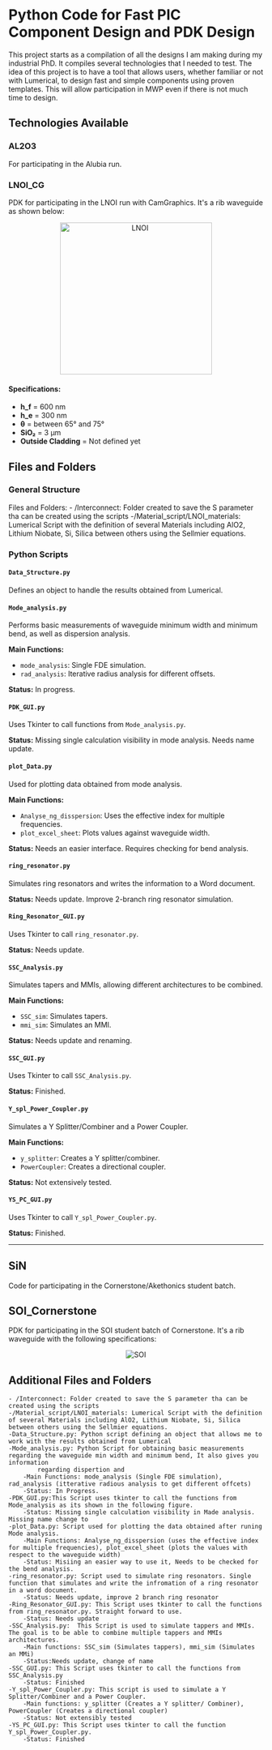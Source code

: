# Python Code for Fast PIC Component Design and PDK Design

This project starts as a compilation of all the designs I am making during my industrial PhD. It compiles several technologies that I needed to test. The idea of this project is to have a tool that allows users, whether familiar or not with Lumerical, to design fast and simple components using proven templates. This will allow participation in MWP even if there is not much time to design.

## Technologies Available

### AL2O3
For participating in the Alubia run.

### LNOI_CG
PDK for participating in the LNOI run with CamGraphics. It's a rib waveguide as shown below:

<p align="center">
  <img src="https://github.com/user-attachments/assets/8352590d-0671-44fe-aad5-15bb7db6b24d" alt="LNOI" width="300">
</p>

#### Specifications:
- **h_f** = 600 nm
- **h_e** = 300 nm
- **θ** = between 65° and 75°
- **SiO₂** = 3 µm
- **Outside Cladding** = Not defined yet

## Files and Folders

### General Structure

Files and Folders:
	- /Interconnect: Folder created to save the S parameter tha can be created using the scripts
	-/Material_script/LNOI_materials: Lumerical Script with the definition of several Materials including AlO2, Lithium Niobate, Si, Silica between others using the Sellmier equations.
 
### Python Scripts

#### `Data_Structure.py`
Defines an object to handle the results obtained from Lumerical.

#### `Mode_analysis.py`
Performs basic measurements of waveguide minimum width and minimum bend, as well as dispersion analysis.

**Main Functions:**
- `mode_analysis`: Single FDE simulation.
- `rad_analysis`: Iterative radius analysis for different offsets.

**Status:** In progress.

#### `PDK_GUI.py`
Uses Tkinter to call functions from `Mode_analysis.py`.

**Status:** Missing single calculation visibility in mode analysis. Needs name update.

#### `plot_Data.py`
Used for plotting data obtained from mode analysis.

**Main Functions:**
- `Analyse_ng_disspersion`: Uses the effective index for multiple frequencies.
- `plot_excel_sheet`: Plots values against waveguide width.

**Status:** Needs an easier interface. Requires checking for bend analysis.

#### `ring_resonator.py`
Simulates ring resonators and writes the information to a Word document.

**Status:** Needs update. Improve 2-branch ring resonator simulation.

#### `Ring_Resonator_GUI.py`
Uses Tkinter to call `ring_resonator.py`.

**Status:** Needs update.

#### `SSC_Analysis.py`
Simulates tapers and MMIs, allowing different architectures to be combined.

**Main Functions:**
- `SSC_sim`: Simulates tapers.
- `mmi_sim`: Simulates an MMI.

**Status:** Needs update and renaming.

#### `SSC_GUI.py`
Uses Tkinter to call `SSC_Analysis.py`.

**Status:** Finished.

#### `Y_spl_Power_Coupler.py`
Simulates a Y Splitter/Combiner and a Power Coupler.

**Main Functions:**
- `y_splitter`: Creates a Y splitter/combiner.
- `PowerCoupler`: Creates a directional coupler.

**Status:** Not extensively tested.

#### `YS_PC_GUI.py`
Uses Tkinter to call `Y_spl_Power_Coupler.py`.

**Status:** Finished.

---

## SiN
Code for participating in the Cornerstone/Akethonics student batch.

## SOI_Cornerstone
PDK for participating in the SOI student batch of Cornerstone. It's a rib waveguide with the following specifications:

<p align="center">
  <img src="https://github.com/user-attachments/assets/b82fa280-c752-4632-af77-058c8031b12a" alt="SOI">
</p>

## Additional Files and Folders


	- /Interconnect: Folder created to save the S parameter tha can be created using the scripts
	-/Material_script/LNOI_materials: Lumerical Script with the definition of several Materials including AlO2, Lithium Niobate, Si, Silica between others using the Sellmier equations.
	-Data_Structure.py: Python script defining an object that allows me to work with the results obtained from Lumerical
	-Mode_analysis.py: Python Script for obtaining basic measurements regarding the waveguide min width and minimum bend, It also gives you information 
			regarding dispertion and 
		-Main Functions: mode_analysis (Single FDE simulation), rad_analysis (itterative radious analysis to get different offcets)
		-Status: In Progress.
	-PDK_GUI.py:This Script uses tkinter to call the functions from Mode_analysis as its shown in the following figure.
		-Status: Missing single calculation visibility in Made analysis. Missing name change to 
	-plot_Data.py: Script used for plotting the data obtained after runing Mode analysis.
		-Main Functions: Analyse_ng_disspersion (uses the effective index for multiple frequencies), plot_excel_sheet (plots the values with respect to the waveguide width)
		-Status: Misiing an easier way to use it, Needs to be checked for the bend analysis.
	-ring_resonator.py: Script used to simulate ring resonators. Single function that simulates and write the infromation of a ring resonator in a word document.
		-Status: Needs update, improve 2 branch ring resonator
	-Ring_Resonator_GUI.py: This Script uses tkinter to call the functions from ring_resonator.py. Straight forward to use.
		-Status: Needs update
	-SSC_Analysis.py:  This Script is used to simulate tappers and MMIs. The goal is to be able to combine multiple tappers and MMIs architectures.
		-Main functions: SSC_sim (Simulates tappers), mmi_sim (Simulates an MMi)
		-Status:Needs update, change of name
	-SSC_GUI.py: This Script uses tkinter to call the functions from SSC_Analysis.py
		-Status: Finished
	-Y_spl_Power_Coupler.py: This script is used to simulate a Y Splitter/Combiner and a Power Coupler.
		-Main functions: y_splitter (Creates a Y splitter/ Combiner), PowerCoupler (Creates a directional coupler)
		-Status: Not extensibly tested
	-YS_PC_GUI.py: This Script uses tkinter to call the function Y_spl_Power_Coupler.py.
		-Status: Finished
